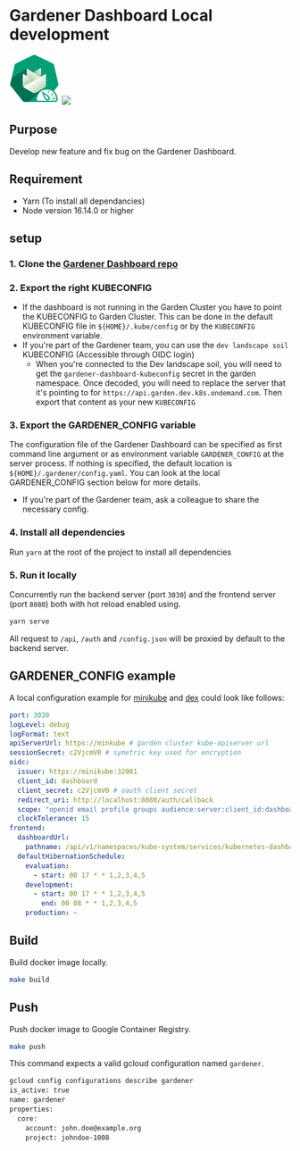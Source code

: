 # Gardener Dashboard Local development

<p float="left">
<img width="90" src="https://raw.githubusercontent.com/gardener/dashboard/master/logo/logo_gardener_dashboard.png"> 
<img width="200" src="https://raw.githubusercontent.com/yarnpkg/assets/master/yarn-kitten-full.png">
</p>

## Purpose

Develop new feature and fix bug on the Gardener Dashboard.

## Requirement

- Yarn (To install all dependancies)
- Node version 16.14.0 or higher

## setup

### 1. Clone the [Gardener Dashboard repo](https://github.com/gardener/dashboard.git)

### 2. Export the right KUBECONFIG

- If the dashboard is not running in the Garden Cluster you have to point the KUBECONFIG to Garden Cluster. This can be done in the default KUBECONFIG file in `${HOME}/.kube/config` or by the `KUBECONFIG` environment variable.
- If you're part of the Gardener team, you can use the `dev landscape soil` KUBECONFIG (Accessible through OIDC login)
  - When you're connected to the Dev landscape soil, you will need to get the `gardener-dashboard-kubeconfig` secret in the garden namespace. Once decoded, you will need to replace the server that it's pointing to for `https://api.garden.dev.k8s.ondemand.com`. Then export that content as your new `KUBECONFIG`

### 3. Export the GARDENER_CONFIG variable

The configuration file of the Gardener Dashboard can be specified as first command line argument or as environment variable `GARDENER_CONFIG` at the server process. If nothing is specified, the default location is `${HOME}/.gardener/config.yaml`. You can look at the local GARDENER_CONFIG section below for more details.

- If you're part of the Gardener team, ask a colleague to share the necessary config.

### 4. Install all dependencies

Run `yarn` at the root of the project to install all dependencies

### 5. Run it locally

Concurrently run the backend server (port `3030`) and the frontend server (port `8080`) both with hot reload enabled using.

```sh
yarn serve
```

All request to `/api`, `/auth` and `/config.json` will be proxied by default to the backend server.

## GARDENER_CONFIG example

A local configuration example for [minikube](https://github.com/kubernetes/minikube) and [dex](https://github.com/coreos/dex) could look like follows:

```yaml
port: 3030
logLevel: debug
logFormat: text
apiServerUrl: https://minkube # garden cluster kube-apiserver url
sessionSecret: c2VjcmV0 # symetric key used for encryption
oidc:
  issuer: https://minikube:32001
  client_id: dashboard
  client_secret: c2VjcmV0 # oauth client secret
  redirect_uri: http://localhost:8080/auth/callback
  scope: "openid email profile groups audience:server:client_id:dashboard audience:server:client_id:kube-kubectl"
  clockTolerance: 15
frontend:
  dashboardUrl:
    pathname: /api/v1/namespaces/kube-system/services/kubernetes-dashboard/proxy/
  defaultHibernationSchedule:
    evaluation:
      - start: 00 17 * * 1,2,3,4,5
    development:
      - start: 00 17 * * 1,2,3,4,5
        end: 00 08 * * 1,2,3,4,5
    production: ~
```

## Build

Build docker image locally.

```sh
make build
```

## Push

Push docker image to Google Container Registry.

```sh
make push
```

This command expects a valid gcloud configuration named `gardener`.

```sh
gcloud config configurations describe gardener
is_active: true
name: gardener
properties:
  core:
    account: john.doe@example.org
    project: johndoe-1008
```
